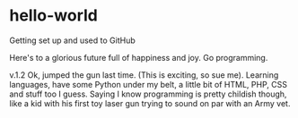 hello-world
===========

Getting set up and used to GitHub

Here's to a glorious future full of happiness and joy. Go programming.

v.1.2
Ok, jumped the gun last time. (This is exciting, so sue me). Learning languages, have some Python under my belt, a little bit of HTML, PHP, CSS and stuff too I guess. Saying I know programming is pretty childish though, like a kid with his first toy laser gun trying to sound on par with an Army vet.
